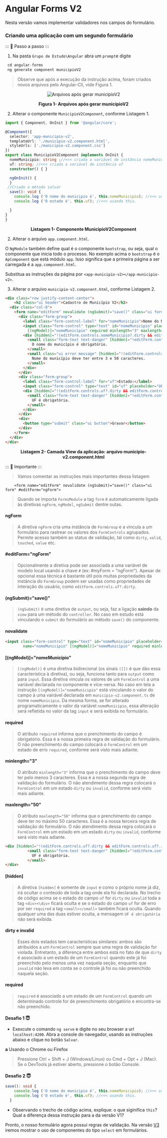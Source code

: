# Angular Forms V2

Nesta versão vamos implementar validadores nos campos do formulário.

### Criando uma aplicação com um segundo formulário

::: :walking: Passo a passo :::  

1. Na pasta `Grupo de Estudo\Angular` abra um `prompt`e digite


```java
 cd angular-forms
 ng generate component municipioV2 
```

> Observe que após a execução da instrução acima, foram criados novos arquivos pelo Angular-Cli, vide Figura 1.

<p align="center">
  <img src="imagens/ComponentesGeradosV2.png" alt="Arquivos após gerar municipioV2">
</p>
<p align="center">
   <strong>Figura 1- Arquivos após gerar municipioV2</strong> 
</p>

2. Alterar o componente  `MunicipioV2Component`, conforme Listagem 1.

```typescript
import { Component, OnInit } from '@angular/core';

@Component({
  selector: 'app-municipio-v2',
  templateUrl: './municipio-v2.component.html',
  styleUrls: ['./municipio-v2.component.css']
})
export class MunicipioV2Component implements OnInit {
  nomeMunicipio: string ;//<<< criada a variável de instância nomeMunicipio
  uf: string; //<<< criada a variável de instância uf
  constructor() { }

  ngOnInit() {
  }
 //Criado o método salvar
  save(): void {
    console.log ('O nome do municipio é', this.nomeMunicipio); //<<< usando this.
    console.log ('O estado é', this.uf); //<<< usando this.

  }
}
}
````

<p align="center">
   <strong>Listagem 1- Componente MunicipioV2Component</strong> 
</p>

2. Alterar o arquivo  `app.component.html`.

O `NgModule` também define qual é o componente `bootstrap`, ou seja, qual o componente que inicia todo o processo. No exemplo acima o `bootstrap` é o `ApComponent` que está módulo `app`. Isso significa que a primeira página a ser carregada é a `app.component.html`.

Substitua as instruções da página por `<app-municipio-v2></app-municipio-v2>`. 


3. Alterar o arquivo  `municipio-v2.component.html`, conforme Listagem 2.

```html
<div class="row justify-content-center">
    <h2 class="ui header">Cadastro de Município V2</h2>
  <div class="col-8">
    <form name="editForm" novalidate (ngSubmit)="save()" class="ui form" #editForm="ngForm">
      <div class="form-group">
        <label class="form-control-label" for="nomeMunicipio">Nome do Município:</label>
        <input class="form-control" type="text" id="nomeMunicipio" placeholder="Nome do Municipio" name="nomeMunicipio"
          [(ngModel)]="nomeMunicipio" required minlength="3" maxlength="50">
        <div [hidden]="!(editForm.controls.nomeMunicipio?.dirty && editForm.controls.nomeMunicipio?.invalid)">
          <small class="form-text text-danger" [hidden]="!editForm.controls.nomeMunicipio?.errors?.required">
            O nome do município é obrigatório.
          </small>
          <small class="ui error message" [hidden]="!(editForm.controls.nomeMunicipio?.dirty && editForm.controls.nomeMunicipio?.invalid)">
            Nome do município deve ter entre 3 e 50 caracteres.
          </small>
        </div>
      </div>
      <div class="form-group">
        <label class="form-control-label" for="uf">Estado:</label>
        <input class="form-control" type="text" id="uf" placeholder="UF" name="uf" [(ngModel)]="uf" required>
        <div [hidden]="!(editForm.controls.uf?.dirty && editForm.controls.uf?.invalid)">
          <small class="form-text text-danger" [hidden]="!editForm.controls.uf?.errors?.required">
            UF é obrigatória.
          </small>
        </div>
      </div>
      <div>
        <button type="submit" class="ui button">Gravar</button>
      </div>
    </form>
  </div>
</div>

```
<p align="center">
   <strong>Listagem 2- Camada View da aplicação: arquivo municipio-v2.component.html</strong> 
</p>

::: :pushpin: Importante :::

> Vamos comentar as instruções mais importantes dessa listagem

```
    <form name="editForm" novalidate (ngSubmit)="save()" class="ui form" #editForm="ngForm">

```

> Quando se importa `FormsModule` a tag `form` é automaticamente ligada às diretivas `ngForm`, `ngModel`, `ngSubmit` dentre outas. 

#### ngForm
> A diretiva `ngForm` cria uma instância de `FormGroup` e a vincula a um formulário para rastrear os valores dos `FormControls` agrupados. Permite acesso também ao status de validação, tal como `dirty`, `valid`, `touched`, `value` etc.

#### #editForm="ngForm"
> Opcionalmente a diretiva pode ser associada a uma variável de modelo local usando a chave `#` (ex: #myForm = "ngForm"). Apesar de opcional essa técnica é bastante útil pois muitas propriedades da instância do `FormGroup`  podem ser usadas como propriedades de interação do usuário, como `editForm.controls.uf?.dirty`.

#### (ngSubmit)="save()"
> `(ngSubmit)` é uma diretiva de `output`, ou seja, faz  a ligação **saindo** da `view` para um método do `controller`. No caso em estudo está vinculando o  `submit` do formulário ao método `save()` do componente. 

#### novalidate

```html
<input class="form-control" type="text" id="nomeMunicipio" placeholder="Nome do Municipio" 
        name="nomeMunicipio" [(ngModel)]="nomeMunicipio" required minlength="3" maxlength="50">
```
#### [(ngModel)]="nomeMunicipio"
> `[(ngModel)]` é uma diretiva bidirecional (os sinais `([])` é que dão essa característica à diretiva), ou seja, funciona tanto para `output` como para `input`. Essa diretiva
vincula os valores de um `FormControl` a uma variável declarada no componente e vice-versa. No caso em tela a instrução `[(ngModel)]="nomeMunicipio"` está vinculando o valor do campo à uma vairável declarada em `municipio-v2.component.ts` de nome `nomeMunicipio`. Da mesma forma, se for alterado programaticamente o valor da variável `nomeMunicipio`, essa alteração será refletida no valor da tag `input` e será exibida no formulário.

#### required 
> O atributo `required`  informa que o prenchimento do campo é obrigatório. Essa é a nossa primeira regra de validação do formulário. O não preenchimento do campo colocará o `FormControl` em um estado de erro `required`, conforme será visto mais adiante.

#### minlength="3" 
> O atributo `minlength="3"`  informa que o prenchimento do campo deve ter pelo menos 3 caracteres. Essa é a nossa segunda regra de validação do formulário. O não atendimento dessa regra colocará o `FormControl`  em um estado `dirty` ou `invalid`, conforme será visto mais adiante.

#### maxlength="50"
> O atributo `maxlength="50"`  informa que o prenchimento do campo deve ter no máximo 50 caracteres. Essa é a nossa terceira regra de validação do formulário. O não atendimento dessa regra colocará o `FormControl` em um estado  em um estado `dirty` ou `invalid`, conforme será visto mais adiante.


```html
<div [hidden]="!(editForm.controls.uf?.dirty && editForm.controls.uf?.invalid)">
          <small class="form-text text-danger" [hidden]="!editForm.controls.uf?.errors?.required">
            UF é obrigatória.
          </small>
</div>
```
#### [hidden]
> A diretiva `[hidden]` é somente de `input` e como o próprio nome já diz, irá ocultar o conteúdo de toda a tag onde ela foi declarada. No trecho de código acima  se o estado do campo `uf` for `dirty` ou `invalid` toda a tag `<div><\div>` ficará oculta e se o estado do campo `uf` for de erro por ser `required` a tag `<small></small>` também ficará oculta. Quando qualquer uma das duas estiver oculta, a mensagem `UF é obrigatória` não será exibida.

#### dirty e invalid
> Esses dois estados tem caracteristicas similares: ambos são atribuidos a um `FormControl` sempre que uma regra de validação for violada. Entretanto, a diferença entre ambos está no fato de que `dirty` é associado a um estado de um `FormControl` quando este já foi preenchido pelo menos uma vez naquela seção, enquanto que `invalid` não leva em conta se o controle já foi ou não preenchido naquela seção.

#### required
> `required` é associado a um estado de um `FormControl` quando um determinado controle for de preenchimento obrigatório e encontra-se não preenchido.

#### Desafio 1 :innocent:
 
 
- Exexcute o comando `ng serve` e digite no seu browser a url  `localhost:4200`. 
Abra a console do navegador, usando as instruções abaixo e clique no botão `Salvar`.


**a** Usando o Chrome ou Firefox

> Pressione Ctrl + Shift + J (Windows/Linux) ou Cmd + Opt + J (Mac).
Se o DevTools já estiver aberto, pressione o botão Console.


#### Desafio 2 :innocent:
 
```typescript
save(): void {
    console.log ('O nome do municipio é', this.nomeMunicipio); //<<< usando this.
    console.log ('O estado é', this.uf); //<<< usando this.
  }
```

- Observando o trecho de código acima, explique:  o que siginifica `this`? Qual a diferença dessa instrução para a da versão V1?


Pronto, o nosso formulário agora possui regras de validação. Na versão [V3](README.V3.md) iremos mostrar o uso de componentes do tipo `select` em formulários.
